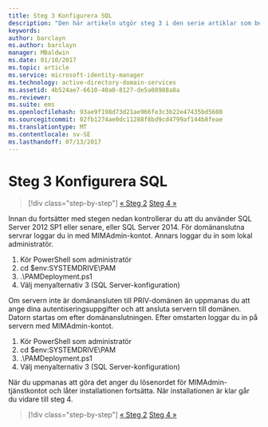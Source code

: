 ```yaml
---
title: Steg 3 Konfigurera SQL
description: "Den här artikeln utgör steg 3 i den serie artiklar som beskriver hur du konfigurerar PIM med hjälp av skript och den beskriver de olika stegen för SQL-serverkonfiguration."
keywords: 
author: barclayn
ms.author: barclayn
manager: MBaldwin
ms.date: 01/10/2017
ms.topic: article
ms.service: microsoft-identity-manager
ms.technology: active-directory-domain-services
ms.assetid: 4b524ae7-6610-40a0-8127-de5a08988a8a
ms.reviewer: 
ms.suite: ems
ms.openlocfilehash: 93ae9f198d73d21ae966fe3c3b22e47435bd5608
ms.sourcegitcommit: 02fb1274ae0dc11288f8bd9cd4799af144b8feae
ms.translationtype: MT
ms.contentlocale: sv-SE
ms.lasthandoff: 07/13/2017
---
```

# Steg 3 Konfigurera SQL
<a id="step-3-configuring-sql" class="xliff"></a>

>[!div class="step-by-step"]
[« Steg 2](sp1-step2-configuring-corp-domain.md)
[Steg 4 »](sp1-step4-configuring-sharepoint.md)

Innan du fortsätter med stegen nedan kontrollerar du att du använder SQL Server 2012 SP1 eller senare, eller SQL Server 2014. För domänanslutna servrar loggar du in med MIMAdmin-kontot. Annars loggar du in som lokal administratör.
1. Kör PowerShell som administratör
2. cd $env:SYSTEMDRIVE\PAM
3. .\PAMDeployment.ps1
4. Välj menyalternativ 3 (SQL Server-konfiguration)

  Om servern inte är domänansluten till PRIV-domänen än uppmanas du att ange dina autentiseringsuppgifter och att ansluta servern till domänen.
  Datorn startas om efter domänanslutningen. Efter omstarten loggar du in på servern med MIMAdmin-kontot.

1. Kör PowerShell som administratör
2. cd $env:SYSTEMDRIVE\PAM
3. .\PAMDeployment.ps1
4. Välj menyalternativ 3 (SQL Server-konfiguration)

När du uppmanas att göra det anger du lösenordet för MIMAdmin-tjänstkontot och låter installationen fortsätta. När installationen är klar går du vidare till steg 4.

>[!div class="step-by-step"]
[« Steg 2](sp1-step2-configuring-corp-domain.md)
[Steg 4 »](sp1-step4-configuring-sharepoint.md)
